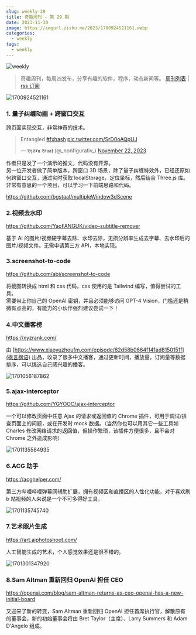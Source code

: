 ```yaml
---
slug: weekly-29
title: 奇趣周刊 - 第 29 期
date: 2023-11-30
image: https://imgurl.zishu.me/2023/1700924521161.webp
categories:
  - weekly
tags:
  - weekly
---
```


![weekly](https://imgurl.zishu.me/weekly.webp)

> 奇趣周刊，每周四发布，分享有趣的软件，程序，动态新闻等。 [周刊列表](/categories/weekly/) | [rss 订阅](/categories/weekly/index.xml)

![1700924521161](https://imgurl.zishu.me/2023/1700924521161.webp)

### 1. 量子纠缠动画 + 跨窗口交互

跨页面实现交互，非常神奇的技术。

<blockquote class="twitter-tweet"><p lang="en" dir="ltr">Entangled <a href="https://twitter.com/hashtag/fxhash?src=hash&amp;ref_src=twsrc%5Etfw">#fxhash</a> <a href="https://t.co/SrD0oAQpUJ">pic.twitter.com/SrD0oAQpUJ</a></p>&mdash; 𝕭𝖏ø𝖗𝖓 𝕾𝖙𝖆𝖆𝖑 (@_nonfigurativ_) <a href="https://twitter.com/_nonfigurativ_/status/1727322594570027343?ref_src=twsrc%5Etfw">November 22, 2023</a></blockquote> <script async src="https://platform.twitter.com/widgets.js" charset="utf-8"></script>

作者只是发了一个演示的推文，代码没有开源。  
另一位开发者做了简单版本，跨窗口 3D 场景，除了量子纠缠特效外，已经还原如何跨窗口交互，通过实时获取 localStorage，定位坐标，然后结合 Three.js 库。非常有意思的一个项目，可以学习一下前端思路和代码。

https://github.com/bgstaal/multipleWindow3dScene

### 2.视频去水印

https://github.com/YaoFANGUK/video-subtitle-remover

基于 AI 的图片/视频硬字幕去除、水印去除，无损分辨率生成去字幕、去水印后的图片/视频文件。无需申请第三方 API，本地实现。

### 3.screenshot-to-code

https://github.com/abi/screenshot-to-code

将截图转换成 html 和 css 代码，css 使用的是 Tailwind 编写，值得尝试的工具。  
需要带上你自己的 OpenAI 密钥，并且必须能够访问 GPT-4 Vision，门槛还是稍微有点高的，有能力的小伙伴强烈建议尝试一下！

### 4.中文播客榜

https://xyzrank.com/

由 [https://www.xiaoyuzhoufm.com/episode/62d58b0664f141ad8150151f](枫言枫语) 出品，收录了很多中文播客，通过更新时间，播放量，订阅量等数据排序，可以挑选自己感兴趣的播客。

![1701056187862](https://imgurl.zishu.me/2023/1701056187862.webp)

### 5.ajax-interceptor

https://github.com/YGYOOO/ajax-interceptor

一个可以修改页面中任意 Ajax 的请求或返回值的 Chrome 插件，可用于调试/排查页面上的问题，或在开发时 mock 数据。（当然你也可以用其它一些工具如 Charles 修改网络请求的返回值，但操作繁琐，该插件方便很多，且不会对 Chrome 之外造成影响）

![1701135584935](https://imgurl.zishu.me/2023/1701135584935.webp)

### 6.ACG 助手

https://acghelper.com/

第三方哔哩哔哩弹幕网辅助扩展，拥有视频区和直播区的人性化功能，对于喜欢刷 b 站视频的人来说是一个不可多得好工具。

![1701135745740](https://imgurl.zishu.me/2023/1701135745740.webp)

### 7.艺术照片生成

https://art.aiphotoshoot.com/

人工智能生成的艺术，个人感觉效果还是很不错的。

![1701301347920](https://imgurl.zishu.me/2023/1701301347920.webp)

### 8.Sam Altman 重新回归 OpenAI 担任 CEO

https://openai.com/blog/sam-altman-returns-as-ceo-openai-has-a-new-initial-board

又迎来了新的转变，Sam Altman 重新回归 OpenAI 担任首席执行官，解散原有的董事会，新的初始董事会将由 Bret Taylor（主席）、Larry Summers 和 Adam D'Angelo 组成。
